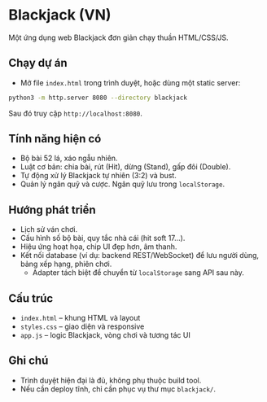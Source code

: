 # Blackjack (VN)

Một ứng dụng web Blackjack đơn giản chạy thuần HTML/CSS/JS.

## Chạy dự án

- Mở file `index.html` trong trình duyệt, hoặc dùng một static server:

```bash
python3 -m http.server 8080 --directory blackjack
```

Sau đó truy cập `http://localhost:8080`.

## Tính năng hiện có

- Bộ bài 52 lá, xáo ngẫu nhiên.
- Luật cơ bản: chia bài, rút (Hit), dừng (Stand), gấp đôi (Double).
- Tự động xử lý Blackjack tự nhiên (3:2) và bust.
- Quản lý ngân quỹ và cược. Ngân quỹ lưu trong `localStorage`.

## Hướng phát triển

- Lịch sử ván chơi.
- Cấu hình số bộ bài, quy tắc nhà cái (hit soft 17...).
- Hiệu ứng hoạt họa, chip UI đẹp hơn, âm thanh.
- Kết nối database (ví dụ: backend REST/WebSocket) để lưu người dùng, bảng xếp hạng, phiên chơi.
  - Adapter tách biệt để chuyển từ `localStorage` sang API sau này.

## Cấu trúc

- `index.html` – khung HTML và layout
- `styles.css` – giao diện và responsive
- `app.js` – logic Blackjack, vòng chơi và tương tác UI

## Ghi chú

- Trình duyệt hiện đại là đủ, không phụ thuộc build tool.
- Nếu cần deploy tĩnh, chỉ cần phục vụ thư mục `blackjack/`.
